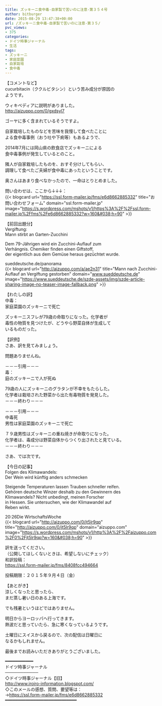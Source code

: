 ```yaml
---
title: ズッキーニ食中毒-自家製で苦いのに注意-第３５４号
author: bitburger
date: 2015-08-29 13:47:38+00:00
url: /ズッキーニ食中毒-自家製で苦いのに注意-第３５/
pvc_views:
- 375
categories:
- ドイツ時事ジャーナル
- 生活
tags:
- ズッキーニ
- 家庭菜園
- 自家栽培
- 食中毒
---
```

【コメントなど】  
cucurbitacin（ククルビタシン）という苦み成分が原因の  
ようです。  
  
ウィキペディアに説明がありました。  
<http://aizuppo.com/0/gxdsyl7>  
  
ゴーヤに多く含まれているそうですよ。  
  
自家栽培したものなどを苦味を我慢して食べたことに  
よる食中毒事例（おう吐や下痢等）もあるようで、  
  
2014年7月には岡山県の飲食店でズッキーニによる  
食中毒事例が発生しているとのこと。  
  
隣人が自家栽培したものを、おすそ分けしてもらい、  
調理して食べたご夫婦が食中毒にあったということです。  
  
奥さんはあまり食べなかったので、一命はとりとめました。  
  
問い合わせは、ここから↓↓↓：  
{{< blogcard url="https://ssl.form-mailer.jp/fms/e6d8662885332" title="&#12362;&#21839;&#12356;&#21512;&#12431;&#12379;&#12501;&#12457;&#12540;&#12512;" domain="ssl.form-mailer.jp" image="https://s.wordpress.com/mshots/v1/https%3A%2F%2Fssl.form-mailer.jp%2Ffms%2Fe6d8662885332?w=160&#038;h=90" >}} 

【前回出題分】  
Vergiftung:  
Mann stirbt an Garten-Zucchini  
  
Dem 79-Jährigen wird ein Zucchini-Auflauf zum  
Verhängnis. Chemiker finden einen Giftstoff,  
der eigentlich aus dem Gemüse heraus gezüchtet wurde.  
  
sueddeutsche.de/panorama  
{{< blogcard url="http://aizuppo.com/a/ae2n31" title="Mann nach Zucchini-Auflauf an Vergiftung gestorben" domain="www.sueddeutsche.de" image="https://www.sueddeutsche.de/szde-assets/img/szde-article-sharing-image-no-teaser-image-fallback.png" >}} 

【わたしの訳】  
中毒：  
家庭菜園のズッキーニで死亡  
  
ズッキーニスフレが79歳の命取りになった。化学者が  
毒性の物質を見つけたが、どうやら野菜自体が生成して  
いるものだった。 

【訳例】  
さあ、訳を見てみましょう。  
  
問題ありませんね。  
  
－－－引用－－－  
毒：  
庭のズッキーニで人が死ぬ  
  
79歳の人にズッキーニのグラタンが不幸をもたらした。  
化学者は栽培された野菜から出た有毒物質を発見した。  
－－－終わり－－－  
  
－－－引用－－－  
中毒死  
男性は家庭菜園のズッキーニで死亡  
  
７９歳男性はズッキーニの重ね焼きが命取りになった。  
化学者は、毒成分は野菜自体からつくり出されたと見ている。  
－－－終わり－－－

さあ、では次です。  
  
【今日の記事】  
Folgen des Klimawandels:  
Der Wein wird künftig anders schmecken  
  
Steigende Temperaturen lassen Trauben schneller reifen.  
Gehören deutsche Winzer deshalb zu den Gewinnern des  
Klimawandels? Nicht unbedingt, meinen Forscher  
in Hessen. Sie untersuchen, wie der Klimawandel auf  
Reben wirkt.  
  
20:26Die WirtschaftsWoche  
{{< blogcard url="http://aizuppo.com/0/jt5lr9qp" title="http://aizuppo.com/0/jt5lr9qp" domain="aizuppo.com" image="https://s.wordpress.com/mshots/v1/http%3A%2F%2Faizuppo.com%2F0%2Fjt5lr9qp?w=160&#038;h=90" >}} 

訳を送ってください。  
（公開してほしくないときは、希望しないにチェック）  
和訳投稿：  
 <https://ssl.form-mailer.jp/fms/8408fcc494664>  
  
投稿期限：２０１５年９月４日（金） 

【あとがき】  
涼しくなったと思ったら、  
まだ蒸し暑い日のある上海です。  
  
でも残暑というほどではありません。  
  
明日からヨーロッパへ行ってきます。  
熱波だと思っていたら、急に寒くなっているようです。  
  
土曜日にスイスから戻るので、次の配信は日曜日に  
なるかもしれません。  
  
最後までお読みいただきありがとうございました。 

━━━━━━━━━━━  
ドイツ時事ジャーナル  
───────────  
◇ドイツ時事ジャーナル【旧】  
<http://www.iroiro-information.blogspot.com/>  
◇このメールの感想、質問、要望等は：  
-><https://ssl.form-mailer.jp/fms/e6d8662885332>  
━━━━━━━━━━━━━━━━━━━━━━━━━━━━